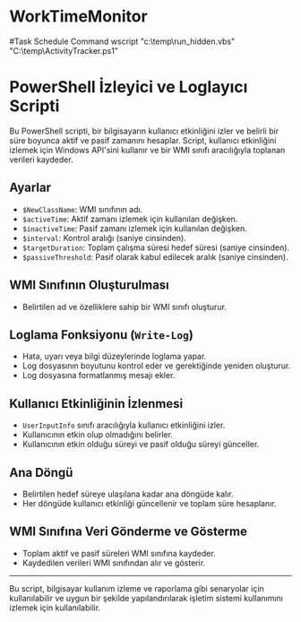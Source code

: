 # WorkTimeMonitor
#Task Schedule Command
wscript "c:\temp\run_hidden.vbs" "C:\temp\ActivityTracker.ps1"

# PowerShell İzleyici ve Loglayıcı Scripti

Bu PowerShell scripti, bir bilgisayarın kullanıcı etkinliğini izler ve belirli bir süre boyunca aktif ve pasif zamanını hesaplar. Script, kullanıcı etkinliğini izlemek için Windows API'sini kullanır ve bir WMI sınıfı aracılığıyla toplanan verileri kaydeder.

## Ayarlar

- `$NewClassName`: WMI sınıfının adı.
- `$activeTime`: Aktif zamanı izlemek için kullanılan değişken.
- `$inactiveTime`: Pasif zamanı izlemek için kullanılan değişken.
- `$interval`: Kontrol aralığı (saniye cinsinden).
- `$targetDuration`: Toplam çalışma süresi hedef süresi (saniye cinsinden).
- `$passiveThreshold`: Pasif olarak kabul edilecek aralık (saniye cinsinden).

## WMI Sınıfının Oluşturulması

- Belirtilen ad ve özelliklere sahip bir WMI sınıfı oluşturur.

## Loglama Fonksiyonu (`Write-Log`)

- Hata, uyarı veya bilgi düzeylerinde loglama yapar.
- Log dosyasının boyutunu kontrol eder ve gerektiğinde yeniden oluşturur.
- Log dosyasına formatlanmış mesajı ekler.

## Kullanıcı Etkinliğinin İzlenmesi

- `UserInputInfo` sınıfı aracılığıyla kullanıcı etkinliğini izler.
- Kullanıcının etkin olup olmadığını belirler.
- Kullanıcının etkin olduğu süreyi ve pasif olduğu süreyi günceller.

## Ana Döngü

- Belirtilen hedef süreye ulaşılana kadar ana döngüde kalır.
- Her döngüde kullanıcı etkinliği güncellenir ve toplam süre hesaplanır.

## WMI Sınıfına Veri Gönderme ve Gösterme

- Toplam aktif ve pasif süreleri WMI sınıfına kaydeder.
- Kaydedilen verileri WMI sınıfından alır ve gösterir.

---

Bu script, bilgisayar kullanım izleme ve raporlama gibi senaryolar için kullanılabilir ve uygun bir şekilde yapılandırılarak işletim sistemi kullanımını izlemek için kullanılabilir.
